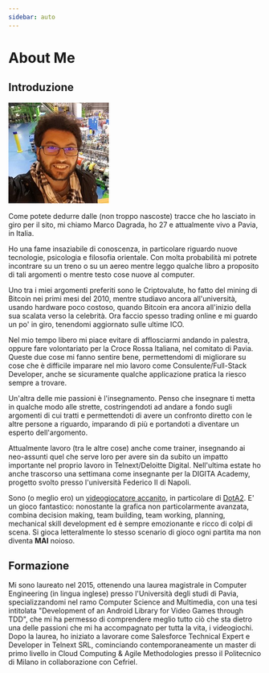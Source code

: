 ```yaml
---
sidebar: auto
---
```

# About Me
## Introduzione

![Me](./me.jpeg)

Come potete dedurre dalle (non troppo nascoste) tracce che ho lasciato in giro per il sito, mi chiamo Marco Dagrada, ho 27 e attualmente vivo a Pavia, in Italia.

Ho una fame insaziabile di conoscenza, in particolare riguardo nuove tecnologie, psicologia e filosofia orientale. Con molta probabilità mi potrete incontrare su un treno o su un aereo mentre leggo qualche libro a proposito di tali argomenti o mentre testo cose nuove al computer.

Uno tra i miei argomenti preferiti sono le Criptovalute, ho fatto del mining di Bitcoin nei primi mesi del 2010, mentre studiavo ancora all'università, usando hardware poco costoso, quando Bitcoin era ancora all'inizio della sua scalata verso la celebrità. Ora faccio spesso trading online e mi guardo un po' in giro, tenendomi aggiornato sulle ultime ICO.

Nel mio tempo libero mi piace evitare di afflosciarmi andando in palestra, oppure fare volontariato per la Croce Rossa Italiana, nel comitato di Pavia. Queste due cose mi fanno sentire bene, permettendomi di migliorare su cose che è difficile imparare nel mio lavoro come Consulente/Full-Stack Developer, anche se sicuramente qualche applicazione pratica la riesco sempre a trovare.

Un'altra delle mie passioni è l'insegnamento. Penso che insegnare ti metta in qualche modo alle strette, costringendoti ad andare a fondo sugli argomenti di cui tratti e permettendoti di avere un confronto diretto con le altre persone a riguardo, imparando di più e portandoti a diventare un esperto dell'argomento.

Attualmente lavoro (tra le altre cose) anche come trainer, insegnando ai neo-assunti quel che serve loro per avere sin da subito un impatto importante nel proprio lavoro in Telnext/Deloitte Digital. Nell'ultima estate ho anche trascorso una settimana come insegnante per la DIGITA Academy, progetto svolto presso l'università Federico II di Napoli.

Sono (o meglio ero) un [videogiocatore accanito](https://it.dotabuff.com/players/29917430), in particolare di [DotA2](https://en.wikipedia.org/wiki/Dota_2). E' un gioco fantastico: nonostante la grafica non particolarmente avanzata, combina decision making, team building, team working, planning, mechanical skill development ed è sempre emozionante e ricco di colpi di scena. Si gioca letteralmente lo stesso scenario di gioco ogni partita ma non diventa **MAI** noioso.

## Formazione
Mi sono laureato nel 2015, ottenendo una laurea magistrale in Computer Engineering (in lingua inglese) presso l'Università degli studi di Pavia, specializzandomi nel ramo Computer Science and Multimedia, con una tesi intitolata "Development of an Android Library for Video Games through TDD", che mi ha permesso di comprendere meglio tutto ciò che sta dietro una delle passioni che mi ha accompagnato per tutta la vita, i videogiochi.
Dopo la laurea, ho iniziato a lavorare come Salesforce Technical Expert e Developer in Telnext SRL, cominciando contemporaneamente un master di primo livello in Cloud Computing & Agile Methodologies presso il Politecnico di Milano in collaborazione con Cefriel.